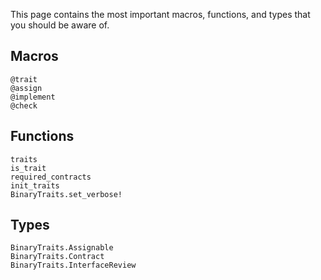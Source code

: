 This page contains the most important macros, functions, and types
that you should be aware of.

## Macros

```@docs
@trait
@assign
@implement
@check
```
## Functions

```@docs
traits
is_trait
required_contracts
init_traits
BinaryTraits.set_verbose!
```

## Types

```@docs
BinaryTraits.Assignable
BinaryTraits.Contract
BinaryTraits.InterfaceReview
```
